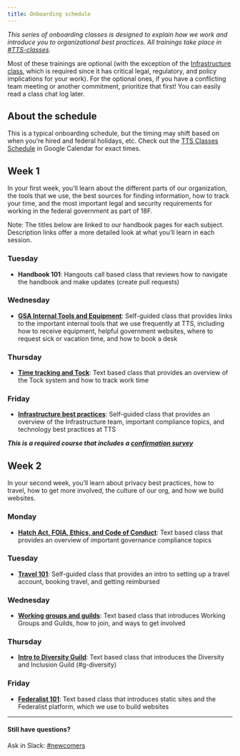```yaml
---
title: Onboarding schedule
---
```


_This series of onboarding classes is designed to explain how we work and introduce you to organizational best practices. All trainings take place in [#TTS-classes](https://gsa-tts.slack.com/messages/TTS-classes/)._

Most of these trainings are optional (with the exception of the [Infrastructure class](/intro-to-18f-infrastructure), which is required since it has critical legal, regulatory, and policy implications for your work). For the optional ones, if you have a conflicting team meeting or another commitment, prioritize that first! You can easily read a class chat log later.

## About the schedule

This is a typical onboarding schedule, but the timing may shift based on when you’re hired and federal holidays, etc. Check out the [TTS Classes Schedule](https://calendar.google.com/calendar/embed?src=gsa.gov_gi2e1fc66fh4v5in8ogsm0v8oo%40group.calendar.google.com&ctz=America%2FChicago) in Google Calendar for exact times.

## Week 1
In your first week, you’ll learn about the different parts of our organization, the tools that we use, the best sources for finding information, how to track your time, and the most important legal and security requirements for working in the federal government as part of 18F.

Note: The titles below are linked to our handbook pages for each subject. Description links offer a more detailed look at what you’ll learn in each session.

### Tuesday
* **Handbook 101**: Hangouts call based class that reviews how to navigate the handbook and make updates (create pull requests)

### Wednesday
* [**GSA Internal Tools and Equipment**](/gsa-internal-tools): Self-guided class that provides links to the important internal tools that we use frequently at TTS, including how to receive equipment, helpful government websites, where to request sick or vacation time, and how to book a desk

### Thursday
* [**Time tracking and Tock**](/tock): Text based class that provides an overview of the Tock system and how to track work time

### Friday
* [**Infrastructure best practices**](/intro-to-18f-infrastructure): Self-guided class that provides an overview of the Infrastructure team, important compliance topics, and technology best practices at TTS

***This is a required course that includes a [confirmation survey](https://goo.gl/forms/VP4Ci9Ed3r6UxG6H3)***

## Week 2
In your second week, you’ll learn about privacy best practices, how to travel, how to get more involved, the culture of our org, and how we build websites.

### Monday
* [**Hatch Act, FOIA, Ethics, and Code of Conduct**](https://github.com/18F/code-of-conduct/blob/master/code-of-conduct.md): Text based class that provides an overview of important governance compliance topics

### Tuesday
* [**Travel 101**](/travel-101): Self-guided class that provides an intro to setting up a travel account, booking travel, and getting reimbursed

### Wednesday
* [**Working groups and guilds**](/working-groups-and-guilds-101): Text based class that introduces Working Groups and Guilds, how to join, and ways to get involved

### Thursday
* [**Intro to Diversity Guild**](/diversity): Text based class that introduces the Diversity and Inclusion Guild (#g-diversity)

### Friday
* [**Federalist 101**](/federalist): Text based class that introduces static sites and the Federalist platform, which we use to build websites

---

#### Still have questions?

Ask in Slack: [#newcomers](https://gsa-tts.slack.com/messages/newcomers)
